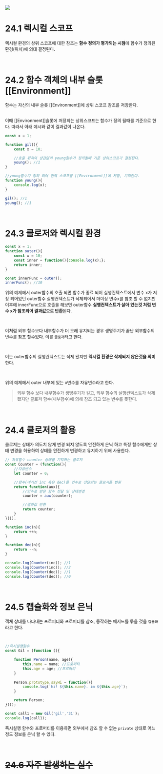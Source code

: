 <img src="https://capsule-render.vercel.app/api?type=waving&color=gradient&customColorList=1&height=200&section=header&text=Chapter24.%20%ED%81%B4%EB%A1%9C%EC%A0%80&fontSize=50">

# **24.1 렉시컬 스코프**
렉시컬 환경의 상위 스코프에 대한 참조는 **함수 정의가 평가되는 시점**에 함수가 정의된 환경(위치)에 의대 결정된다.

<br>

# **24.2 함수 객체의 내부 슬롯[[Environment]]**
함수는 자신의 내부 슬롯 [[Environment]]에 상위 스코프 참조를 저장한다.

<br>
이때 [[Environment]]슬롯에 저장되는 상위스코프는 함수가 정의 될때를 기준으로 한다. 따라서 아래 예시와 같이 결과값이 나온다.

<br>


```js
const x = 1;

function gil(){
    const x = 10;

    //호출 위치와 상관없이 young함수가 정의될때 기준 상위스코프가 결정된다.
    young(); //1
}

//young함수가 정의 되어 전역 스코프를 [[Environment]]에 저장, 기억한다.
function young(){
    console.log(x);
}

gil(); //1
young(); //1
```

<br>

# **24.3 클로저와 렉시컬 환경**

```js
const x = 1;
function outer(){
    const x = 10;
    const inner = function(){console.log(x);};
    return inner;
}

const innerFunc = outer();
innerFunc(); //10
```

위의 예제에서 outer함수의 호출 되면 함수가 종료 되어 실행컨텍스트에서 변수 x가 저장 되어있던 outer함수 실행컨텍스트가 삭제되어서 더이상 변수x를 참조 할 수 없지만 이후에 innerFunc으로 호출을 해보면 outer함수 **실행컨텍스트가 살아 있는것 처럼 변수 x가 참조되어 결과값으로 반환**된다.

<br>

이처럼 외부 함수보다 내부함수가 더 오래 유지되는 경우 생명주기가 끝난 외부함수의 변수를 참조 할수있다. 이를 ```클로저```라고 한다.

<br>

이는 outer함수의 실행컨텍스트는 삭제 됐지만 **렉시컬 환경은 삭제되지 않은것을 의미**한다.

<br>

위의 예제에서 outer 내부에 있는 x변수를 자유변수라고 한다.
> 외부 함수 보다 내부함수가 생명주기가 길고, 외부 함수의 실행컨텍스트가 삭제됐지만 클로저 함수(내부함수)에 의해 참조 되고 있는 변수를 뜻한다.

<br>

# **24.4 클로저의 활용**
클로저는 상태가 의도치 않게 변경 되지 않도록 안전하게 은닉
하고 특정 함수에게만 상태 변경을 허용하여 상태를 안전하게 변경하고 유지하기 위해 사용한다.

```js
// 자유함수 counter 상태를 기억하는 클로저
const Counter = (function(){
    //자유변수
    let counter = 0;

    //함수(여기선 inc 혹은 dec)를 인수로 전달받는 클로저를 반환
    return function(aux){
        //인수로 받은 함수 전달 및 상태변경
        counter = aux(counter);

        //결과값 반환
        return counter;
    }
}());

function inc(n){
    return ++n;
}

function dec(n){
    return --n;
}

console.log(Counter(inc)); //1
console.log(Counter(inc)); //2
console.log(Counter(dec)); //1
console.log(Counter(dec)); //0
```

<br>

# **24.5 캡슐화와 정보 은닉**
객체 상태를 나타내는 프로퍼티와 프로퍼티를 참조, 동작하는 메서드를 묶을 것을 ```캡슐화```라고 한다.

<br>

```js
//즉시실행함수
const Gil = (function (){

    function Person(name, age){
        this.name = name; //프로퍼티
        this.age = age; //프로퍼티
    }
    
    Person.prototype.sayHi = function(){
        console.log(`hi! ${this.name}. im ${this.age}`);
    }

    return Person;
}());

const call1 = new Gil('gil','31');
console.log(call1);
```

즉시실행 함수와 프로퍼티를 이용하면 외부에서 참조 할 수 없는 ```private``` 상태로 어느정도 정보를 은닉 할 수 있다.

<br>

# ~~**24.6 자주 발생하는 실수**~~

